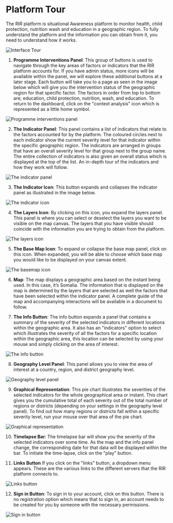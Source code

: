 # Platform Tour
>

The RIR platform is situational Awareness platform to monitor health, child protection, nutrition wash and education in a geographic region. To fully understand 
the platform and the information you can obtain from it, you need to understand how it works.
>
![Interface Tour](../img/platform-tour.png "Platform Tour")
>
>
1. **Programme Interventions Panel**: 
    This group of buttons is used to navigate through the key areas of factors or indicators that the RIR platform accounts for. If you have admin status,
    more icons will be available within the panel, we will explore these additional buttons at a later stage. Each button will take you to a page
    as seen in the image below which will give you the intervention status of the geographic region for that specific factor. The factors in order
    from top to bottom are; education, child protection, nutrition, wash, and education. To return to the dashboard, click on the "context 
    analysis" icon which is represented as a little home symbol.
>
![Programme interventions panel](../img/intervention-panel.png "Programme interventions panel")
>   
>   
2. **The Indicator Panel**: 
     This panel contains a list of indicators that relate to the factors accounted for by the platform. The coloured circles next to each indicator
     show the current severity level for that indicator within the specific geographic region. The indicators are arranged in groups that have an 
     overall severity level for that group next to the group name. The entire collection of indicators is also given an overall status which is displayed at the top of the list.
     An in-depth tour of the indicators and how they work will follow.
     >
![The indicator panel](../img/indicator-panel.png "The indicator panel")
  >
  >
3. **The Indicator Icon**:
     This button expands and collapses the indicator panel as illustrated in the image below.
  >
 ![The indicator icon](../img/indicator-button.png "The indicator icon")
  >
  >
4. **The Layers Icon**:
     By clicking on this icon, you expand the layers panel. This panel is where you can select or deselect the layers you want to be visible on the map canvas.
     The layers that you have visible should coincide with the information you are trying to obtain from the platform.
 >
  ![The layers icon](../img/layers-button.png "The layers icon")
>
>
5. **The Base Map Icon**:
     To expand or collapse the base map panel, click on this icon. When expanded, you will be able to choose which base map you would like to be displayed
     on your canvas extent.
>
  ![The basemap icon](../img/basemap-button.png "The basemap icon")
>
>
6. **Map**:
     The map displays a geographic area based on the instant being used. In this case, it’s Somalia. The information that is displayed on the map is determined
     by the layers that are selected as well the factors that have been selected within the indicator panel. A complete guide of the map and accompanying 
     interactions will be available in a document to follow.
 >
 >
7. **The Info Button**:
     The info button expands a panel that contains a summary of the severity of the selected indicators in different locations within the geographic area. 
     It also has an "indicators" option to select which illustrates the severity of all the factors for a specific location within the geographic area,
     this location can be selected by using your mouse and simply clicking on the area of interest.
 >
  ![The info button](../img/info-button.png "The info button")
 >
 >
8. **Geography Level Panel**:
     This panel allows you to view the area of interest at a country, region, and district geography level. 
 >
  ![Geography level panel](../img/geography-level-panel.png "Geography level panel")
>
>
9. **Graphical Representation**:
     This pie chart illustrates the severities of the selected indicators for the whole geographical area or instant. This chart gives you the cumulative 
     total of each severity out of the total number of regions or districts (depending on your settings in the geography level panel). To find out how many 
     regions or districts fall within a specific severity level, run your mouse over that area of the pie chart. 
 >
  ![Graphical representation](../img/graphical-representation.png "Graphical representation")
 >
 >
10. **Timelapse Bar**:
      The timelapse bar will show you the severity of the selected indicators over some time. As the map and the info panel change, the corresponding date
      for that data will be displayed within the bar. To initiate the time-lapse, click on the "play" button. 
>
>
11. **Links Button**
      If you click on the "links" button, a dropdown menu appears. These are the various links to the different servers that the RIR platform connects to.
>
  ![Links button](../img/links.png "Links button")
>
>
12. **Sign in Button**:
      To sign in to your account, click on this button. There is no registration option which means that to sign in, an account needs to be created
      for you by someone with the necessary permissions.
>  
  ![Sign in button](../img/sign-in.png "Sign in button")
>
>
